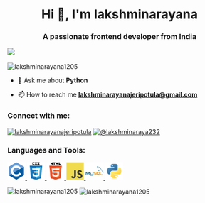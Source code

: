 <h1 align="center">Hi 👋, I'm lakshminarayana</h1>
<h3 align="center">A passionate frontend developer from India</h3>
<img src="https://i.gifer.com/75ez.gif">

<p align="left"> <img src="https://komarev.com/ghpvc/?username=lakshminarayana1205&label=Profile%20views&color=0e75b6&style=flat" alt="lakshminarayana1205" /> </p>


- 💬 Ask me about **Python**

- 📫 How to reach me **lakshminarayanajeripotula@gmail.com**

<h3 align="left">Connect with me:</h3>
<p align="left">
<a href="https://linkedin.com/in/lakshminarayanajeripotula" target="blank"><img align="center" src="https://raw.githubusercontent.com/rahuldkjain/github-profile-readme-generator/master/src/images/icons/Social/linked-in-alt.svg" alt="lakshminarayanajeripotula" height="30" width="40" /></a>
<a href="https://www.hackerrank.com/@lakshminaraya232" target="blank"><img align="center" src="https://raw.githubusercontent.com/rahuldkjain/github-profile-readme-generator/master/src/images/icons/Social/hackerrank.svg" alt="@lakshminaraya232" height="30" width="40" /></a>
</p>

<h3 align="left">Languages and Tools:</h3>
<p align="left"> <a href="https://www.cprogramming.com/" target="_blank" rel="noreferrer"> <img src="https://raw.githubusercontent.com/devicons/devicon/master/icons/c/c-original.svg" alt="c" width="40" height="40"/> </a> <a href="https://www.w3schools.com/css/" target="_blank" rel="noreferrer"> <img src="https://raw.githubusercontent.com/devicons/devicon/master/icons/css3/css3-original-wordmark.svg" alt="css3" width="40" height="40"/> </a> <a href="https://www.w3.org/html/" target="_blank" rel="noreferrer"> <img src="https://raw.githubusercontent.com/devicons/devicon/master/icons/html5/html5-original-wordmark.svg" alt="html5" width="40" height="40"/> </a> <a href="https://developer.mozilla.org/en-US/docs/Web/JavaScript" target="_blank" rel="noreferrer"> <img src="https://raw.githubusercontent.com/devicons/devicon/master/icons/javascript/javascript-original.svg" alt="javascript" width="40" height="40"/> </a> <a href="https://www.mysql.com/" target="_blank" rel="noreferrer"> <img src="https://raw.githubusercontent.com/devicons/devicon/master/icons/mysql/mysql-original-wordmark.svg" alt="mysql" width="40" height="40"/> </a> <a href="https://www.python.org" target="_blank" rel="noreferrer"> <img src="https://raw.githubusercontent.com/devicons/devicon/master/icons/python/python-original.svg" alt="python" width="40" height="40"/> </a> <a href="https://reactjs.org/" target="_blank" rel="noreferrer">  </a> </p>

<p><img align="left" src="https://github-readme-stats.vercel.app/api/top-langs?username=lakshminarayana1205&show_icons=true&locale=en&layout=compact" alt="lakshminarayana1205" /></p>

<p>&nbsp;<img align="center" src="https://github-readme-stats.vercel.app/api?username=lakshminarayana1205&show_icons=true&locale=en" alt="lakshminarayana1205" /></p>
